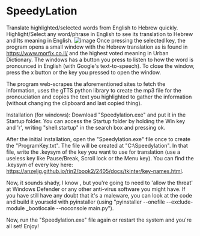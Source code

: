 # SpeedyLation
 Translate highlighted/selected words from English to Hebrew quickly.
 Highlight/Select any word/phrase in English to see its translation to Hebrew and Its meaning in English.
 ![image](https://user-images.githubusercontent.com/106536344/201786714-c600e3d1-573b-481f-ba92-27a2a6458083.png)
 Once pressing the selected key, the program opens a small window with the Hebrew translation as is found in https://www.morfix.co.il/ and the highest voted meaning in Urban Dictionary.
 The windows has a button you press to listen to how the word is pronounced in English (with Google's text-to-speech).
 To close the window, press the x button or the key you pressed to open the window.
 
 The program web-scrapes the aforementioned sites to fetch the information, uses the gTTS python library to create the mp3 file for the pronouciation and copies the text you highlighted to gather the information (without changing the clipboard and last copied thing).
 
 Installation (for windows):
 Download "Speedylation.exe" and put it in the Startup folder.
 You can access the Startup folder by holding the Win key and 'r', writing "shell:startup" in the search box and pressing ok.
 
 After the initial installation, open the "Speedylation.exe" file once to create the "ProgramKey.txt". The file will be created at "C:\Speedylation".
 In that file, write the .keysym of the key you want to use for translation (use a useless key like Pause/Break, Scroll lock or the Menu key).
 You can find the .keysym of every key here: https://anzeljg.github.io/rin2/book2/2405/docs/tkinter/key-names.html.
 
 Now, it sounds shady, I know , but you're going to need to 'allow the threat' at Windows Defender or any other anti-virus software you might have.
 If you have still have any doubt that it's a maleware, you can look at the code and build it yourseld with pyinstaller (using "pyinstaller --onefile --exclude-module _bootlocale --noconsole main.py").
 
 Now, run the "Speedylation.exe" file again or restart the system and you're all set! Enjoy!
